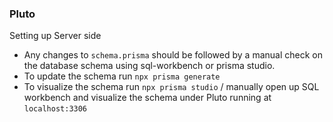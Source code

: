 ### Pluto

Setting up Server side
 - Any changes to `schema.prisma` should be followed by a manual check on the database schema using sql-workbench or prisma studio.
 - To update the schema run `npx prisma generate`
 - To visualize the schema run `npx prisma studio` / manually open up SQL workbench and visualize the schema under Pluto running at `localhost:3306`